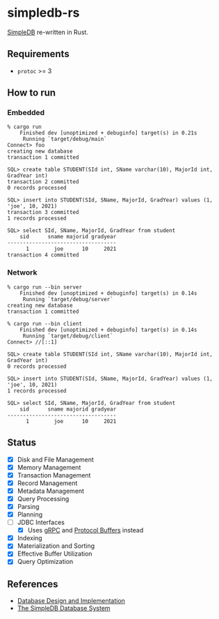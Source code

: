 # simpledb-rs

[SimpleDB](http://cs.bc.edu/~sciore/simpledb/) re-written in Rust.

## Requirements

* `protoc` >= 3

## How to run

### Embedded

```
% cargo run
    Finished dev [unoptimized + debuginfo] target(s) in 0.21s
     Running `target/debug/main`
Connect> foo
creating new database
transaction 1 committed

SQL> create table STUDENT(SId int, SName varchar(10), MajorId int, GradYear int)
transaction 2 committed
0 records processed

SQL> insert into STUDENT(SId, SName, MajorId, GradYear) values (1, 'joe', 10, 2021)
transaction 3 committed
1 records processed

SQL> select SId, SName, MajorId, GradYear from student
    sid      sname majorid gradyear
-----------------------------------
      1        joe      10     2021
transaction 4 committed
```

### Network

```
% cargo run --bin server
    Finished dev [unoptimized + debuginfo] target(s) in 0.14s
     Running `target/debug/server`
creating new database
transaction 1 committed
```

```
% cargo run --bin client
    Finished dev [unoptimized + debuginfo] target(s) in 0.14s
     Running `target/debug/client`
Connect> //[::1]

SQL> create table STUDENT(SId int, SName varchar(10), MajorId int, GradYear int)
0 records processed

SQL> insert into STUDENT(SId, SName, MajorId, GradYear) values (1, 'joe', 10, 2021)
1 records processed

SQL> select SId, SName, MajorId, GradYear from student
    sid      sname majorid gradyear
-----------------------------------
      1        joe      10     2021
```

## Status

- [x] Disk and File Management
- [x] Memory Management
- [x] Transaction Management
- [x] Record Management
- [x] Metadata Management
- [x] Query Processing
- [x] Parsing
- [x] Planning
- [ ] JDBC Interfaces
  - [x] Uses [gRPC](https://grpc.io/) and [Protocol Buffers](https://developers.google.com/protocol-buffers) instead
- [x] Indexing
- [x] Materialization and Sorting
- [x] Effective Buffer Utilization
- [x] Query Optimization

## References

* [Database Design and Implementation](https://link.springer.com/book/10.1007/978-3-030-33836-7)
* [The SimpleDB Database System](http://cs.bc.edu/~sciore/simpledb/)